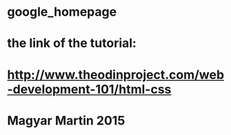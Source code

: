 # google_homepage
# the link of the tutorial:
# http://www.theodinproject.com/web-development-101/html-css

# Magyar Martin 2015
